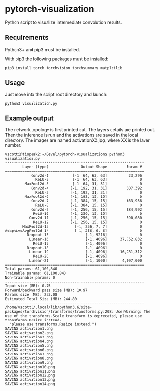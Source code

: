 # pytorch-visualization

Python script to visualize intermediate convolution results.

## Requirements

Python3+ and pip3 must be installed.

With pip3 the following packages must be installed:

`pip3 install torch torchvision torchsummary matplotlib`

## Usage

Just move into the script root directory and launch:

`python3 visualization.py`

## Example output

The network topology is first printed out. The layers details are printed out. Then the inference is run and the activations are saved in the local directory. The images are named activationXX.jpg, where XX is the layer number.

```
vscotti@tiopeak2:~/Devel/pytorch-visualization$ python3 visualization.py 
----------------------------------------------------------------
        Layer (type)               Output Shape         Param #
================================================================
            Conv2d-1           [-1, 64, 63, 63]          23,296
              ReLU-2           [-1, 64, 63, 63]               0
         MaxPool2d-3           [-1, 64, 31, 31]               0
            Conv2d-4          [-1, 192, 31, 31]         307,392
              ReLU-5          [-1, 192, 31, 31]               0
         MaxPool2d-6          [-1, 192, 15, 15]               0
            Conv2d-7          [-1, 384, 15, 15]         663,936
              ReLU-8          [-1, 384, 15, 15]               0
            Conv2d-9          [-1, 256, 15, 15]         884,992
             ReLU-10          [-1, 256, 15, 15]               0
           Conv2d-11          [-1, 256, 15, 15]         590,080
             ReLU-12          [-1, 256, 15, 15]               0
        MaxPool2d-13            [-1, 256, 7, 7]               0
AdaptiveAvgPool2d-14            [-1, 256, 6, 6]               0
          Dropout-15                 [-1, 9216]               0
           Linear-16                 [-1, 4096]      37,752,832
             ReLU-17                 [-1, 4096]               0
          Dropout-18                 [-1, 4096]               0
           Linear-19                 [-1, 4096]      16,781,312
             ReLU-20                 [-1, 4096]               0
           Linear-21                 [-1, 1000]       4,097,000
================================================================
Total params: 61,100,840
Trainable params: 61,100,840
Non-trainable params: 0
----------------------------------------------------------------
Input size (MB): 0.75
Forward/backward pass size (MB): 10.97
Params size (MB): 233.08
Estimated Total Size (MB): 244.80
----------------------------------------------------------------
/home/vscotti/.local/lib/python3.6/site-packages/torchvision/transforms/transforms.py:208: UserWarning: The use of the transforms.Scale transform is deprecated, please use transforms.Resize instead.
  "please use transforms.Resize instead.")
SAVING activation1.png
SAVING activation2.png
SAVING activation3.png
SAVING activation4.png
SAVING activation5.png
SAVING activation6.png
SAVING activation7.png
SAVING activation8.png
SAVING activation9.png
SAVING activation10.png
SAVING activation11.png
SAVING activation12.png
SAVING activation13.png
SAVING activation14.png
```
